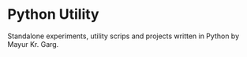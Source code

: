 # Python Utility

Standalone experiments, utility scrips and projects written in Python by Mayur Kr. Garg.